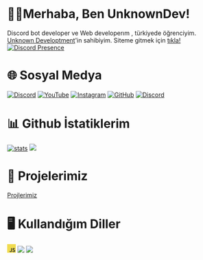 # 👋🏻Merhaba, Ben UnknownDev!
Discord bot developer ve Web developerım , türkiyede öğrenciyim. <a href="https://github.com/UnknownDeveloptment/" rel="nofollow">Unknown Developtment</a>'in sahibiyim. Siteme gitmek için <a href="https://info.hamzawasnotfound.tk/" rel="nofollow">tıkla!</a>
[![Discord Presence](https://lanyard.cnrad.dev/api/997469846725984266)](https://discord.com/users/997469846725984266)

# 🌐 Sosyal Medya
[![Discord](https://img.shields.io/badge/Haxxie8030%20-323330.svg?&style=for-the-badge&logo=discord&logoColor=white)](https://discordapp.com/users/997469846725984266) [![YouTube](https://img.shields.io/badge/Unknown-Developtment%20-323330.svg?&style=for-the-badge&logo=youtube&logoColor=ff0000)](https://youtube.com/channel/UCAFsFS2g8ZsHe6OkSalkt9Q) [![Instagram](https://img.shields.io/badge/hamzawasnotfound%20-323330.svg?&style=for-the-badge&logo=instagram&logoColor=FA3A88)](https://instagram.com/hamzawasnotfound) [![GitHub](https://img.shields.io/badge/UnknownDeveloptment%20-323330.svg?&style=for-the-badge&logo=github&logoColor=white)](https://github.com/UnknownDeveloptment) [![Discord](https://img.shields.io/badge/UnknownDevGH%20-323330.svg?&style=for-the-badge&logo=twitter&logoColor=white)](https://www.twitter.com/UnknownDevGH)

# 📊 Github İstatiklerim
<a href="https://github.com/UnknownDeveloptment"><img src="https://github-readme-stats.vercel.app/api?username=UnknownDeveloptment&show_icons=true&theme=react" width="%100" height="150px" alt="stats"/></a>
<img src="https://github-readme-stats.vercel.app/api/top-langs/?username=UnknownDeveloptment&theme=dark&count_private=true&show_icons=true&hide_border=true" />

# 📀 Projelerimiz
<a href="https://github.com/UnknownDeveloptment/UnknownDeveloptment/blob/main/PROJELERİMİZ.md/">Projlerimiz</a>

# 🖥 Kullandığım Diller
<code><a href="https://www.html.com/"><img height="20" src="https://raw.githubusercontent.com/github/explore/80688e429a7d4ef2fca1e82350fe8e3517d3494d/topics/javascript/javascript.png"></a></code> <code><a href="https://www.html.com/"><img height="20" src="https://www.w3.org/html/logo/img/mark-word-icon.png"></a></code> <code><a href="https://www.nodejs.org/"><img height="20" src="https://upload.wikimedia.org/wikipedia/commons/thumb/d/d9/Node.js_logo.svg/240px-Node.js_logo.svg.png"></a></code>

